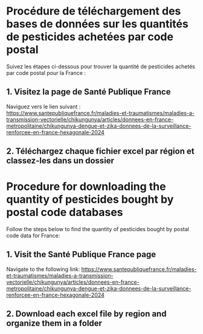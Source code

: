 # Procédure de téléchargement des bases de données sur les quantités de pesticides achetées par code postal  

Suivez les étapes ci-dessous pour trouver la quantité de pesticides achetés par code postal pour la France :
## 1.	Visitez la page de Santé Publique France
Naviguez vers le lien suivant :
https://www.santepubliquefrance.fr/maladies-et-traumatismes/maladies-a-transmission-vectorielle/chikungunya/articles/donnees-en-france-metropolitaine/chikungunya-dengue-et-zika-donnees-de-la-surveillance-renforcee-en-france-hexagonale-2024

## 2.	Téléchargez chaque fichier excel par région et classez-les dans un dossier



# Procedure for downloading the quantity of pesticides bought by postal code databases  

Follow the steps below to find the quantity of pesticides bought by postal code data for France:
## 1.	Visit the Santé Publique France page
Navigate to the following link:
https://www.santepubliquefrance.fr/maladies-et-traumatismes/maladies-a-transmission-vectorielle/chikungunya/articles/donnees-en-france-metropolitaine/chikungunya-dengue-et-zika-donnees-de-la-surveillance-renforcee-en-france-hexagonale-2024

## 2.	Download each excel file by region and organize them in a folder

